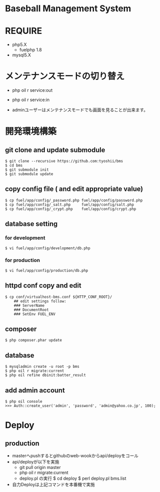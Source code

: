 Baseball Management System
==========================

# REQUIRE

* php5.X
    * fuelphp 1.8
* mysql5.X

# メンテナンスモードの切り替え
* php oil r service:out
* php oil r service:in

* adminユーザーはメンテナンスモードでも画面を見ることが出来ます。

# 開発環境構築

## git clone and update submodule

    $ git clone --recursive https://github.com:tyoshii/bms
    $ cd bms
    $ git submodule init
    $ git submodule update

## copy config file ( and edit appropriate value)
    $ cp fuel/app/config/_password.php fuel/app/config/password.php
    $ cp fuel/app/config/_salt.php     fuel/app/config/salt.php
    $ cp fuel/app/config/_crypt.php    fuel/app/config/crypt.php

## database setting
    
### for development
    $ vi fuel/app/config/development/db.php

### for production
    $ vi fuel/app/config/production/db.php

## httpd conf copy and edit
    $ cp conf/virtualhost-bms.conf ${HTTP_CONF_ROOT}/
        ## edit settings follow:
        ### ServerName
        ### DocumentRoot
        ### SetEnv FUEL_ENV

## composer
    $ php composer.phar update

## database
    $ mysqladmin create -u root -p bms
    $ php oil r migrate:current
    $ php oil refine dbinit:batter_result

## add admin account
    $ php oil console
    >>> Auth::create_user('admin', 'password', 'admin@yahoo.co.jp', 100);
    

# Deploy

## production

* masterへpushするとgithubのweb-wookからapi/deployをコール
* api/deployが以下を実施
    * git pull origin master
    * php oil r migrate:current
    * deploy.pl の実行
        $ cd deploy
        $ perl deploy.pl bms.list
* 自力Deployは上記コマンドを本番機で実施
